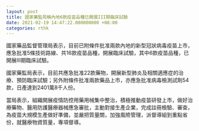 ```yaml
---
layout: post
title: 國家藥監局稱內地6款疫苗品種已開展III期臨床試驗
date: 2021-02-19 14:47:22.000000000 +08:00
categories: rthk
---
```


國家藥品監督管理局表示，目前已附條件批准兩款內地的新型冠狀病毒疫苗上市，應急批准5條技術路線、共16款疫苗品種，開展臨床試驗，其中6款疫苗品種，已開展III期臨床試驗。

國家藥監局表示，目前共應急批准22款藥物，開展新型肺炎及相關適應症的治療、預防臨床試驗；另外附條件批准兩款藥品上市，亦應急批准病毒檢測試劑54款，日產達到2401萬8千人份。

當局表示，組織開展疫情防控用藥用械集中整治，積極推動疫苗研發上市，做好治療藥物、醫用防護醫療器械應急審批，主動對接生產企業，完成註冊檢驗、審查，為疫苗大規模生產做好準備，並嚴把質量關，加強風險管理，派督導組到重點省份，就醫療物資質量，專項督導。
